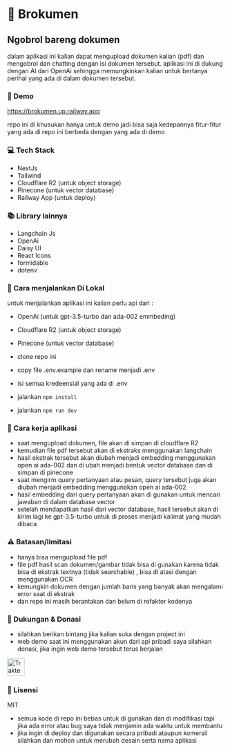 # :pencil: Brokumen
## Ngobrol bareng dokumen

dalam aplikasi ini kalian dapat mengupload dokumen kalian (pdf) dan mengobrol dan chatting dengan isi dokumen tersebut.
aplikasi ini di dukung dengan AI dari OpenAi sehingga memungkinkan kalian untuk bertanya perihal yang ada di dalam dokumen tersebut.

### :art: Demo
https://brokumen.up.railway.app

repo ini di khusukan hanya untuk demo jadi bisa saja kedepannya fitur-fitur yang ada di repo ini berbeda dengan yang ada di demo


### :computer: Tech Stack
- NextJs
- Tailwind
- Cloudflare R2 (untuk object storage)
- Pinecone (untuk vector database)
- Railway App (untuk deploy)

### :books: Library lainnya
- Langchain Js
- OpenAi
- Daisy UI
- React Icons
- formidable
- dotenv

### :gun: Cara menjalankan Di Lokal
untuk menjalankan aplikasi ini kalian perlu api dari :
- OpenAi (untuk gpt-3.5-turbo dan ada-002 emmbeding)
- Cloudflare R2 (untuk object storage)
- Pinecone (untuk vector database) 

- clone repo ini
- copy file .env.example dan rename menjadi .env
- isi semua kredeensial yang ada di .env
- jalankan `npm install`
- jalankan `npm run dev`

### :telescope: Cara kerja aplikasi
- saat mengupload dokumen, file akan di simpan di cloudflare R2
- kemudian file pdf tersebut akan di ekstraks menggunakan langchain
- hasil ekstrak tersebut akan diubah menjadi embedding menggunakan open ai ada-002 dan di ubah menjadi bentuk vector database dan di simpan di pinecone
- saat mengirm query pertanyaan atau pesan, query tersebut juga akan diubah menjadi embedding menggunakan open ai ada-002
- hasil embedding dari query pertanyaan akan di gunakan untuk mencari jawaban di dalam database vector
- setelah mendapatkan hasil dari vector database, hasil tersebut akan di kirim lagi ke gpt-3.5-turbo untuk di proses menjadi kalimat yang mudah dibaca

### :warning: Batasan/limitasi
- hanya bisa mengupload file pdf
- file pdf hasil scan dokumen/gambar tidak bisa di gunakan karena tidak bisa di ekstrak textnya (tidak searchable) , bisa di atasi dengan menggunakan OCR
- kemungkin dokumen dengan jumlah baris yang banyak akan mengalami error saat di ekstrak
- dan repo ini masih berantakan dan belum di refaktor kodenya

### :love_letter: Dukungan & Donasi
- silahkan berikan bintang jika kalian suka dengan project ini
- web demo saat ini menggunakan akun dari api pribadi saya silahkan donasi, jika ingin web demo tersebut terus berjalan

<a href="https://trakteer.id/bagood/tip" target="_blank"><img id="wse-buttons-preview" src="https://cdn.trakteer.id/images/embed/trbtn-red-1.png" height="40" style="border:0px;height:40px;" alt="Trakteer Saya"></a>


### :page_with_curl: Lisensi
MIT 
- semua kode di repo ini bebas untuk di gunakan dan di modifikasi tapi jika ada error atau bug saya tidak menjamin ada waktu untuk membantu
- jika ingin di deploy dan digunakan secara pribadi ataupun komersil silahkan dan mohon untuk merubah desain serta nama aplikasi
